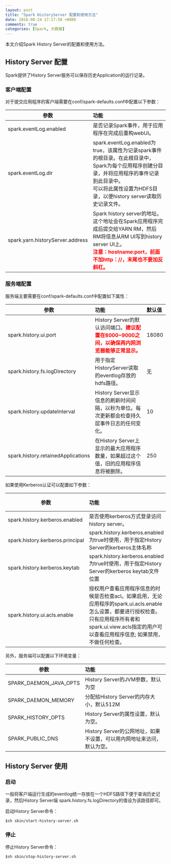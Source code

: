 ```yaml
---
layout: post
title: "Spark HistoryServer 配置和使用方法"
date: 2016-08-24 17:17:58 +0800
comments: true
categories: [Spark, 大数据]
---
```

本文介绍Spark History Server的配置和使用方法。

<!--More-->

## History Server 配置

Spark提供了History Server服务可以保存历史Application的运行记录。

### 客户端配置

对于提交应用程序的客户端需要在conf/spark-defaults.conf中配置以下参数：

| 参数        | 功能           |
| ------------- |:-------------|
| spark.eventLog.enabled      | 是否记录Spark事件，用于应用程序在完成后重构webUI。 |
| spark.eventLog.dir      | spark.eventLog.enabled为 true，该属性为记录spark事件的根目录。在此根目录中，Spark为每个应用程序创建分目录，并将应用程序的事件记录到此目录中。<br>可以将此属性设置为HDFS目录，以便history server读取历史记录文件。</br>      |
| spark.yarn.historyServer.address | Spark history server的地址。 这个地址会在Spark应用程序完成后提交给YARN RM，然后RM将信息从RM UI写到history server UI上。<br>**<font color=red>注意：hostname:port，前面不加http：//，末尾也不要加反斜杠。</font>** </br>     |


### 服务端配置

服务端主要需要在conf/spark-defaults.conf中配置如下属性：

| 参数        | 功能           | 默认值
| ------------- |:-------------|:-------------|
| spark.history.ui.port     | History Server的默认访问端口。**<font color=red>建议配置在8000~9000之间，以确保再内网浏览器能够正常显示。**<font color=red> | 18080 |
| spark.history.fs.logDirectory    |   用于指定HistoryServer读取的eventlog存放的hdfs路径。  |无|
| spark.history.updateInterval |  History Server显示信息的刷新时间间隔，以秒为单位。每次更新都会检查持久层事件日志的任何变化。  | 10 |
|spark.history.retainedApplications|在History Server上显示的最大应用程序数量，如果超过这个值，旧的应用程序信息将被删除。|250|

如果使用Kerberos认证可以配置如下参数：

| 参数        | 功能           | 默认值
| ------------- |:-------------|:-------------|
| spark.history.kerberos.enabled	| 是否使用kerberos方式登录访问history server。|false|
|spark.history.kerberos.principal|spark.history.kerberos.enabled为true时使用，用于指定History Server的kerberos主体名称|空|
|spark.history.kerberos.keytab|spark.history.kerberos.enabled为true时使用，用于指定History Server的kerberos keytab文件位置|空|
|spark.history.ui.acls.enable|授权用户查看应用程序信息的时候是否检查acl。如果启用，无论应用程序的spark.ui.acls.enable怎么设置，都要进行授权检查。<br>只有应用程序所有者和spark.ui.view.acls指定的用户可以查看应用程序信息; 如果禁用，不做任何检查。</br>|false|


另外，服务端可以配置以下环境变量：

| 参数        | 功能           | 
| ------------- |:-------------|
|SPARK_DAEMON_JAVA_OPTS|History Server的JVM参数，默认为空|
|SPARK_DAEMON_MEMORY|分配给History Server的内存大小，默认512M|
|SPARK_HISTORY_OPTS|History Server的属性设置，默认为空。|
|SPARK_PUBLIC_DNS|History Server的公网地址，如果不设置，可以用内网地址来访问，默认为空。|


## History Server 使用

### 启动

一般将客户端运行生成的eventlog统一存放在一个HDFS路径下便于查询历史记录，然后History Server端 spark.history.fs.logDirectory的值设为该路径即可。

启动History Server命令：

```
$sh sbin/start-history-server.sh
```

### 停止

停止History Server命令：

```
$sh sbin/stop-history-server.sh
```

